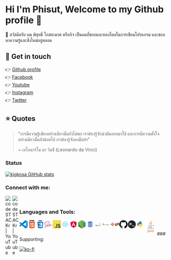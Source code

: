 # Hi I'm Phisut, Welcome to my Github profile 👋

🙋 สวัสดีครับ ผม พิสุทธิ์ โกสยะมาศ หรือกิจ เป็นคนที่ชอบและหลงไหลในการเขียนโปรแกรม และชอบหาความรู้และสิ่งใหม่อยู่ตลอด



## 💖 Get in touch
👉 [Github profile](https://kigkosa.github.io)<br>
👉 [Facebook](https://www.facebook.com/Kig.ITS)<br>
👉 [Youtube](https://www.youtube.com/channel/UC-18x5gL2wa6YpQVCTq9vsg)<br>
👉 [Instagram](https://www.instagram.com/kosayamas/)<br>
👉 [Twitter](https://twitter.com/PKosayamat)<br>

## ⭐ Quotes
> "การมีความรู้เพียงอย่างเดียวนั้นยังไม่พอ เราต้องรู้จักนำมันออกมาใช้ และการมีความตั้งใจอย่างเดียวนั้นยังน้อยไป เราต้องรู้จักลงมือทำ"
>
> ~ เลโอนาร์โด ดา วินชี (Leonardo da Vinci)

### Status
[![kigkosa GitHub stats](https://github-readme-stats.vercel.app/api?username=kigkosa&show_icons=true&count_private=true)](https://github.com/kigkosa)


### Connect with me:

[<img align="left" alt="codeSTACKr | YouTube" width="22px" src="https://cdn.jsdelivr.net/npm/simple-icons@v3/icons/facebook.svg" />](https://www.facebook.com/Kig.ITS)
[<img align="left" alt="codeSTACKr | YouTube" width="22px" src="https://cdn.jsdelivr.net/npm/simple-icons@v3/icons/youtube.svg" />](https://www.youtube.com/channel/UC-18x5gL2wa6YpQVCTq9vsg)

<br />

### Languages and Tools:

<img align="left" alt="Visual Studio Code" width="26px" src="https://raw.githubusercontent.com/github/explore/80688e429a7d4ef2fca1e82350fe8e3517d3494d/topics/visual-studio-code/visual-studio-code.png" />
<img align="left" alt="HTML5" width="26px" src="https://raw.githubusercontent.com/github/explore/80688e429a7d4ef2fca1e82350fe8e3517d3494d/topics/html/html.png" />
<img align="left" alt="CSS3" width="26px" src="https://raw.githubusercontent.com/github/explore/80688e429a7d4ef2fca1e82350fe8e3517d3494d/topics/css/css.png" />
<img align="left" alt="Sass" width="26px" src="https://raw.githubusercontent.com/github/explore/80688e429a7d4ef2fca1e82350fe8e3517d3494d/topics/sass/sass.png" />
<img align="left" alt="JavaScript" width="26px" src="https://raw.githubusercontent.com/github/explore/80688e429a7d4ef2fca1e82350fe8e3517d3494d/topics/javascript/javascript.png" />
<img align="left" alt="React" width="26px" src="https://raw.githubusercontent.com/github/explore/80688e429a7d4ef2fca1e82350fe8e3517d3494d/topics/react/react.png" />
<img align="left" alt="Angular" width="26px" src="https://raw.githubusercontent.com/github/explore/80688e429a7d4ef2fca1e82350fe8e3517d3494d/topics/angular/angular.png" />
<img align="left" alt="Node.js" width="26px" src="https://raw.githubusercontent.com/github/explore/80688e429a7d4ef2fca1e82350fe8e3517d3494d/topics/nodejs/nodejs.png" />
<img align="left" alt="SQL" width="26px" src="https://raw.githubusercontent.com/github/explore/80688e429a7d4ef2fca1e82350fe8e3517d3494d/topics/sql/sql.png" />
<img align="left" alt="MySQL" width="26px" src="https://raw.githubusercontent.com/github/explore/80688e429a7d4ef2fca1e82350fe8e3517d3494d/topics/mysql/mysql.png" />
<img align="left" alt="MongoDB" width="26px" src="https://raw.githubusercontent.com/github/explore/80688e429a7d4ef2fca1e82350fe8e3517d3494d/topics/mongodb/mongodb.png" />
<img align="left" alt="Git" width="26px" src="https://raw.githubusercontent.com/github/explore/80688e429a7d4ef2fca1e82350fe8e3517d3494d/topics/git/git.png" />
<img align="left" alt="GitHub" width="26px" src="https://raw.githubusercontent.com/github/explore/78df643247d429f6cc873026c0622819ad797942/topics/github/github.png" />
<img align="left" alt="Terminal" width="26px" src="https://raw.githubusercontent.com/github/explore/80688e429a7d4ef2fca1e82350fe8e3517d3494d/topics/terminal/terminal.png" />
<img align="left" alt="Python" width="26px" src="https://raw.githubusercontent.com/github/explore/80688e429a7d4ef2fca1e82350fe8e3517d3494d/topics/python/python.png" />
<img align="left" alt="Java" width="40px" src="https://raw.githubusercontent.com/github/explore/80688e429a7d4ef2fca1e82350fe8e3517d3494d/topics/java/java.png" />

<br />
<br />
### Supporting:

[![ko-fi](https://ko-fi.com/img/githubbutton_sm.svg)](https://ko-fi.com/E1E7H4IUH)

